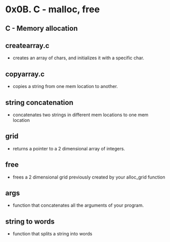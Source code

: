 # 0x0B. C - malloc, free
## C - Memory allocation

## createarray.c
- creates an array of chars, and initializes it with a specific char.

## copyarray.c
- copies a string from one mem location to another.

## string concatenation
- concatenates two strings in different mem locations to one mem location

## grid
-  returns a pointer to a 2 dimensional array of integers.

## free
-  frees a 2 dimensional grid previously created by your alloc_grid function

## args
- function that concatenates all the arguments of your program.

## string to words
- function that splits a string into words
